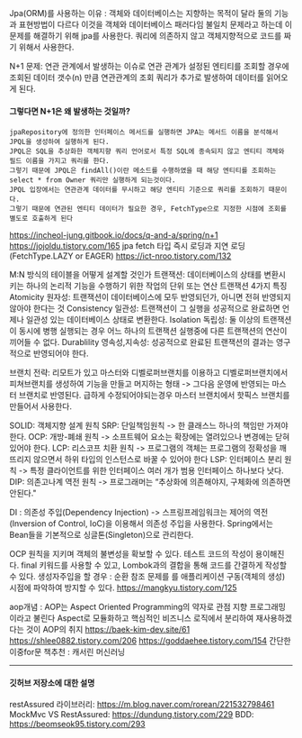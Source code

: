 Jpa(ORM)를 사용하는 이유 : 객체와 데이터베이스는 지향하는 목적이 달라 둘의 기능과 표현방법이 다르다
이것을 객체와 데이터베이스 패러다임 불일치 문제라고 하는데 이 문제를 해결하기 위해 jpa를 사용한다.
쿼리에 의존하지 않고 객체지향적으로 코드를 짜기 위해서 사용한다.

N+1 문제: 연관 관계에서 발생하는 이슈로 연관 관계가 설정된 엔티티를 조회할 경우에 조회된 데이터 갯수(n) 만큼 연관관계의 조회 쿼리가 추가로 발생하여 데이터를 읽어오게 된다.

#### 그렇다면 N+1은 왜 발생하는 것일까?
~~~
jpaRepository에 정의한 인터페이스 메서드를 실행하면 JPA는 메서드 이름을 분석해서 JPQL을 생성하여 실행하게 된다. 
JPQL은 SQL을 추상화한 객체지향 쿼리 언어로서 특정 SQL에 종속되지 않고 엔티티 객체와 필드 이름을 가지고 쿼리를 한다. 
그렇기 때문에 JPQL은 findAll()이란 메소드를 수행하였을 때 해당 엔티티를 조회하는 select * from Owner 쿼리만 실행하게 되는것이다.
JPQL 입장에서는 연관관계 데이터를 무시하고 해당 엔티티 기준으로 쿼리를 조회하기 때문이다. 
그렇기 때문에 연관된 엔티티 데이터가 필요한 경우, FetchType으로 지정한 시점에 조회를 별도로 호출하게 된다
~~~
https://incheol-jung.gitbook.io/docs/q-and-a/spring/n+1
https://jojoldu.tistory.com/165
jpa fetch 타입 즉시 로딩과 지연 로딩(FetchType.LAZY or EAGER)
https://ict-nroo.tistory.com/132

M:N 방식의 테이블을 어떻게 설계할 것인가
트랜잭션: 데이터베이스의 상태를 변환시키는 하나의 논리적 기능을 수행하기 위한 작업의 단위 또는 연산
트랜잭션 4가지 특징
Atomicity 원자성: 트랜잭션이 데이터베이스에 모두 반영되던가, 아니면 전혀 반영되지 않아야 한다는 것
Consistency 일관성: 트랜잭션이 그 실행을 성공적으로 완료하면 언제나 일관성 있는 데이터베이스 상태로 변환한다.
Isolation 독립성: 둘 이상의 트랜잭션이 동시에 병행 실행되는 경우 어느 하나의 트랜잭션 실행중에 다른 트랜잭션의 연산이 끼어들 수 없다.
Durablility 영속성,지속성: 성공적으로 완료된 트랜잭션의 결과는 영구적으로 반영되어야 한다.

브랜치 전략: 리모트가 있고 마스터와 디벨로퍼브랜치를 이용하고 
디벨로퍼브랜치에서 피쳐브랜치를 생성하여 기능을 만들고 머지하는 형태 -> 그다음 운영에 반영되는 마스터 브랜치로 반영된다.
급하게 수정되어야되는경우 마스터 브랜치에서 핫픽스 브랜치를 만들어서 사용한다.

SOLID: 객체지향 설계 원칙
SRP: 단일책임원칙 -> 한 클래스느 하나의 책임만 가져야 한다.
OCP: 개방-폐쇄 원칙 -> 소프트웨어 요소는 확장에는 열려있으나 변경에는 닫혀 있어야 한다.
LCP: 리스코프 치환 원칙 -> 프로그램의 객체는 프로그램의 정확성을 깨뜨리지 않으면서 하위 타입의 인스턴스로 바꿀 수 있어야 한다
LSP: 인터페이스 분리 원칙 -> 특정 클라이언트를 위한 인터페이스 여러 개가 범용 인터페이스 하나보다 낫다.
DIP: 의존고나계 역전 원칙 -> 프로그래머는 “추상화에 의존해야지, 구체화에 의존하면 안된다."

DI : 의존성 주입(Dependency Injection) ->
스프링프레임워크는 제어의 역전(Inversion of Control, IoC)을 이용해서 의존성 주입을 사용한다.
Spring에서는 Bean들을 기본적으로 싱글톤(Singleton)으로 관리한다.

OCP 원칙을 지키며 객체의 불변성을 확보할 수 있다.
테스트 코드의 작성이 용이해진다.
final 키워드를 사용할 수 있고, Lombok과의 결합을 통해 코드를 간결하게 작성할 수 있다.
생성자주입을 할 경우 : 순환 참조 문제를 를 애플리케이션 구동(객체의 생성) 시점에 파악하여 방지할 수 있다.
https://mangkyu.tistory.com/125

aop개념 : AOP는 Aspect Oriented Programming의 약자로 관점 지향 프로그래밍이라고 불린다
Aspect로 모듈화하고 핵심적인 비즈니스 로직에서 분리하여 재사용하겠다는 것이 AOP의 취지
https://baek-kim-dev.site/61
https://shlee0882.tistory.com/206
https://goddaehee.tistory.com/154
간단한 이중for문
책추천 : 캐서린 머신러닝

---
#### 깃허브 저장소에 대한 설명
restAssured 라이브러리: https://m.blog.naver.com/rorean/221532798461
MockMvc VS RestAssured: https://dundung.tistory.com/229 
BDD: https://beomseok95.tistory.com/293